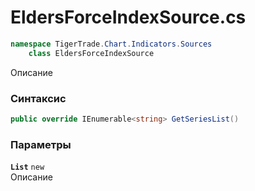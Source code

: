 
# EldersForceIndexSource.cs
```csharp
namespace TigerTrade.Chart.Indicators.Sources  
    class EldersForceIndexSource
```

Описание

### Синтаксис
```csharp
public override IEnumerable<string> GetSeriesList()
```

### Параметры
**`List`** `new`  
 Описание  
  

                    
                    